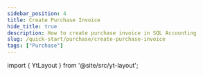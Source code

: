 ```yaml
---
sidebar_position: 4
title: Create Purchase Invoice
hide_title: true
description: How to create purchase invoice in SQL Accounting
slug: /quick-start/purchase/create-purchase-invoice
tags: ["Purchase"]
---
```


import { YtLayout } from '@site/src/yt-layout'; 

<YtLayout 
url="https://www.youtube.com/embed/dBxJcgMINXI?autoplay=1" 
videoId="dBxJcgMINXI" 
    title="Purchase Invoice"
/>
     
